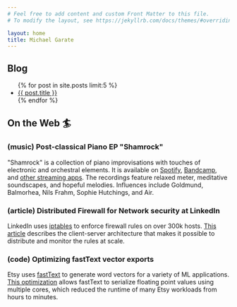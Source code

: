```yaml
---
# Feel free to add content and custom Front Matter to this file.
# To modify the layout, see https://jekyllrb.com/docs/themes/#overriding-theme-defaults

layout: home
title: Michael Garate
---
```


## Blog

<ul>
  {% for post in site.posts limit:5 %}
    <li>
      <a href="{{ post.url }}" alt="{{ post.title }}">{{ post.title }}</a>
    </li>
  {% endfor %}
</ul>

## On the Web 🏄

### (music) Post-classical Piano EP "Shamrock"

"Shamrock" is a collection of piano improvisations with touches of electronic and orchestral elements. It is available on [Spotify](https://open.spotify.com/album/3qFIB2qmz8X1EglbzMMT20?si=XpWU86nyQKyHOm4E-8Md3Q), [Bandcamp](https://michaelgarate.bandcamp.com/album/shamrock?from=embed), and [other streaming apps](https://album.link/6snfns0vcvxtg). The recordings feature relaxed meter, meditative soundscapes, and hopeful melodies. Influences include Goldmund, Balmorhea, Nils Frahm, Sophie Hutchings, and Air.


### (article) Distributed Firewall for Network security at LinkedIn
LinkedIn uses [iptables](https://en.wikipedia.org/wiki/Iptables) to enforce firewall rules on over 300k hosts. [This article](https://engineering.linkedin.com/blog/2021/distributed-firewall-network-security) describes the client-server architecture that makes it possible to distribute and monitor the rules at scale.

### (code) Optimizing fastText vector exports
Etsy uses [fastText](https://github.com/facebookresearch/fastText/) to generate word vectors for a variety of ML applications. [This optimization](https://github.com/facebookresearch/fastText/pull/843) allows fastText to serialize floating point values using multiple cores, which reduced the runtime of many Etsy workloads from hours to minutes.
